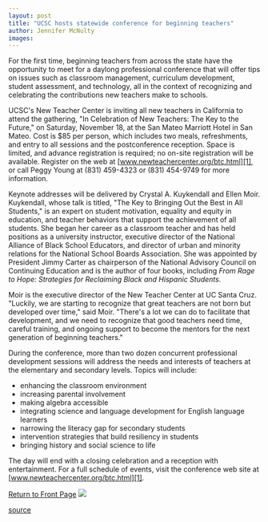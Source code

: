 ```yaml
---
layout: post
title: "UCSC hosts statewide conference for beginning teachers"
author: Jennifer McNulty
images:
---
```


For the first time, beginning teachers from across the state have the opportunity to meet for a daylong professional conference that will offer tips on issues such as classroom management, curriculum development, student assessment, and technology, all in the context of recognizing and celebrating the contributions new teachers make to schools.

UCSC's New Teacher Center is inviting all new teachers in California to attend the gathering, "In Celebration of New Teachers: The Key to the Future," on Saturday, November 18, at the San Mateo Marriott Hotel in San Mateo. Cost is $85 per person, which includes two meals, refreshments, and entry to all sessions and the postconference reception. Space is limited, and advance registration is required; no on-site registration will be available. Register on the web at [www.newteachercenter.org/btc.html][1], or call Peggy Young at (831) 459-4323 or (831) 454-9749 for more information.  

Keynote addresses will be delivered by Crystal A. Kuykendall and Ellen Moir. Kuykendall, whose talk is titled, "The Key to Bringing Out the Best in All Students," is an expert on student motivation, equality and equity in education, and teacher behaviors that support the achievement of all students. She began her career as a classroom teacher and has held positions as a university instructor, executive director of the National Alliance of Black School Educators, and director of urban and minority relations for the National School Boards Association. She was appointed by President Jimmy Carter as chairperson of the National Advisory Council on Continuing Education and is the author of four books, including _From Rage to Hope: Strategies for Reclaiming Black and Hispanic Students._   

Moir is the executive director of the New Teacher Center at UC Santa Cruz. "Luckily, we are starting to recognize that great teachers are not born but developed over time," said Moir. "There's a lot we can do to facilitate that development, and we need to recognize that good teachers need time, careful training, and ongoing support to become the mentors for the next generation of beginning teachers."  

During the conference, more than two dozen concurrent professional development sessions will address the needs and interests of teachers at the elementary and secondary levels. Topics will include:

* enhancing the classroom environment
* increasing parental involvement
* making algebra accessible
* integrating science and language development for English language learners
* narrowing the literacy gap for secondary students
* intervention strategies that build resiliency in students
* bringing history and social science to life

The day will end with a closing celebration and a reception with entertainment. For a full schedule of events, visit the conference web site at [www.newteachercenter.org/btc.html][1].  
  
[Return to Front Page][2] ![ ][3]

[1]: http://www.newteachercenter.org/btc.html
[2]: ../../index.html
[3]: ../../images/trans.gif

[source](http://www1.ucsc.edu/currents/00-01/11-06/conference.html "Permalink to conference")
